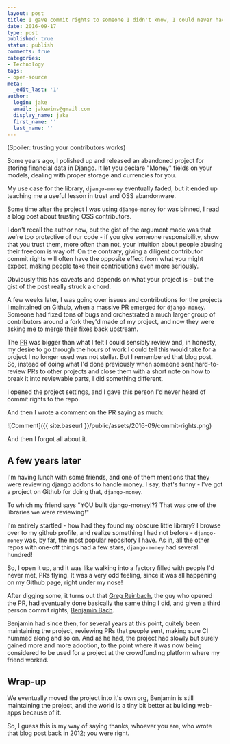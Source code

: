 ```yaml
---
layout: post
title: I gave commit rights to someone I didn't know, I could never have guessed what happened next!
date: 2016-09-17
type: post
published: true
status: publish
comments: true
categories:
- Technology
tags:
- open-source
meta:
  _edit_last: '1'
author:
  login: jake
  email: jakewins@gmail.com
  display_name: jake
  first_name: ''
  last_name: ''
---
```


(Spoiler: trusting your contributors works)

Some years ago, I polished up and released an abandoned project for storing financial data in Django.
It let you declare "Money" fields on your models, dealing with proper storage and currencies for you.

My use case for the library, `django-money` eventually faded, but it ended up teaching me a useful lesson in trust and OSS abandonware.

<!--more-->

Some time after the project I was using `django-money` for was binned, I read a blog post about trusting OSS contributors. 

I don't recall the author now, but the gist of the argument made was that we're too protective of our code - if you give someone responsibility,
show that you trust them, more often than not, your intuition about people abusing their freedom is way off. 
On the contrary, giving a diligent contributor commit rights will often have the opposite effect from what you might expect, making people take 
their contributions even more seriously.

Obviously this has caveats and depends on what your project is - but the gist of the post really struck a chord. 

A few weeks later, I was going over issues and contributions for the projects I maintained on Github, when a massive PR emerged for `django-money`. 
Someone had fixed tons of bugs and orchestrated a much larger group of contributors around a fork they'd made of my project, and now they were asking me 
to merge their fixes back upstream.

The [PR](https://github.com/django-money/django-money/pull/2) was bigger than what I felt I could sensibly review and, in honesty, my desire 
to go through the hours of work I could tell this would take for a project I no longer used was not stellar. 
But I remembered that blog post. 
So, instead of doing what I'd done previously when someone sent hard-to-review PRs to other projects and close them with a short note on how 
to break it into reviewable parts, I did something different.

I opened the project settings, and I gave this person I'd never heard of commit rights to the repo.

And then I wrote a comment on the PR saying as much:

![Comment]({{ site.baseurl }}/public/assets/2016-09/commit-rights.png)

And then I forgot all about it.

## A few years later

I'm having lunch with some friends, and one of them mentions that they were reviewing django addons to handle money.
I say, that's funny - I've got a project on Github for doing that, `django-money`.

To which my friend says "YOU built django-money!?? That was one of the libraries we were reviewing!"

I'm entirely startled - how had they found my obscure little library? I browse over to my github profile, and realize
something I had not before - `django-money` was, by far, the most popular repository I have. As in, all the 
other repos with one-off things had a few stars, `django-money` had several hundred!

So, I open it up, and it was like walking into a factory filled with people I'd never met, PRs flying. It was a very odd
feeling, since it was all happening on my Github page, right under my nose!

After digging some, it turns out that [Greg Reinbach](https://github.com/reinbach), the guy who opened the PR, had eventually
done basically the same thing I did, and given a third person commit rights, [Benjamin Bach](https://github.com/benjaoming).

Benjamin had since then, for several years at this point, quitely been maintaining the project, reviewing PRs that people sent,
making sure CI hummed along and so on. And as he had, the project had slowly but surely gained more and more adoption, to the 
point where it was now being considered to be used for a project at the crowdfunding platform where my friend worked.

## Wrap-up

We eventually moved the project into it's own org, Benjamin is still maintaining the project, and the world is a tiny bit 
better at building web-apps because of it.

So, I guess this is my way of saying thanks, whoever you are, who wrote that blog post back in 2012; you were right.

